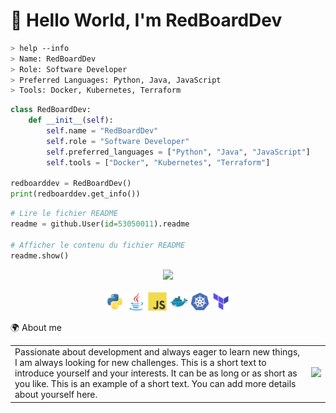 <p align="center">
<!--   <img src="https://komarev.com/ghpvc/?username=RedBoardDev&color=2347cc&style=flat-square&label=views" alt="Profile views"> -->
<!--   <img src="https://img.shields.io/static/v1?label=commits&message=13316&color=2347cc&style=flat-square" alt="Commits">

<img src="https://img.shields.io/github/commit-activity/w/RedBoardDev?label=commits&color=2347cc&style=flat-square" alt="Commits">
<img src="https://img.shields.io/static/v1?label=streak&message=82&color=2347cc&style=flat-square" alt="Streak">
<!--   <a href="https://wakatime.com/@175665bc-a6a0-4303-80ac-5a323cfb3ab4"><img src="https://wakatime.com/badge/user/175665bc-a6a0-4303-80ac-5a323cfb3ab4.svg?style=flat-square" alt="Wakatime"></a> -->
</p>



# 👋 Hello World, I'm RedBoardDev

```bash
> help --info
> Name: RedBoardDev
> Role: Software Developer
> Preferred Languages: Python, Java, JavaScript
> Tools: Docker, Kubernetes, Terraform
```


```python
class RedBoardDev:
    def __init__(self):
        self.name = "RedBoardDev"
        self.role = "Software Developer"
        self.preferred_languages = ["Python", "Java", "JavaScript"]
        self.tools = ["Docker", "Kubernetes", "Terraform"]

redboarddev = RedBoardDev()
print(redboarddev.get_info())
```

```python
# Lire le fichier README
readme = github.User(id=53050011).readme

# Afficher le contenu du fichier README
readme.show()
```


<p align="center">
  <img src="https://metrics.lecoq.io/RedBoardDev?template=classic&base.header=0&base.activity=0&base.community=0&base.repositories=0&base.metadata=0&languages=1&languages.colors=github&languages.sections=most-used&config.timezone=Europe%2FParis">
  <br/><br/>
  <img height="30" src="https://raw.githubusercontent.com/devicons/devicon/master/icons/python/python-original.svg">
  <img height="30" src="https://raw.githubusercontent.com/devicons/devicon/master/icons/java/java-original.svg">
  <img height="30" src="https://raw.githubusercontent.com/devicons/devicon/master/icons/javascript/javascript-original.svg">
  <img height="30" src="https://raw.githubusercontent.com/devicons/devicon/master/icons/docker/docker-original.svg">
  <img height="30" src="https://raw.githubusercontent.com/devicons/devicon/master/icons/kubernetes/kubernetes-plain.svg">
  <img height="30" src="https://raw.githubusercontent.com/devicons/devicon/master/icons/terraform/terraform-original.svg">
</p>

🌍 About me

<table>
  <tr>
    <td>
      Passionate about development and always eager to learn new things, I am always looking for new challenges. This is a short text to introduce yourself and your interests. It can be as long or as short as you like. This is an example of a short text. You can add more details about yourself here.
    </td>
    <td>
      <img width="250" src="https://media.discordapp.net/attachments/943182427877171200/1099058829834067998/profile-pic.png">
    </td>
  </tr>
</table>
